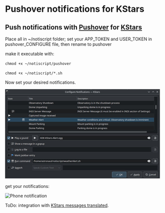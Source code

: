 # Pushover notifications for KStars

## Push notifications with [Pushover](https://pushover.net) for [KStars](https://edu.kde.org/kstars/)

Place all in ~/notiscript folder; set your APP_TOKEN and USER_TOKEN in pushover_CONFIGURE file, then rename to pushover

make it executable with:

`chmod +x ~/notiscript/pushover`

`chmod +x ~/notiscript/*.sh`

Now set your desired notifications.

![KStars notifications](description/KStars-notifications.jpg)

get your notifications:

![Phone notification](phone-notification.jpg)

ToDo: integration with [KStars messages translated](https://github.com/KDE/kstars/blob/8351de0c6200e1678137c9030d6b3b1a0d285d76/kstars/kstars.notifyrc).